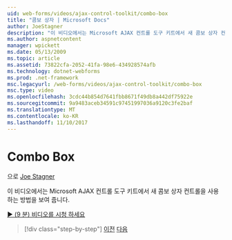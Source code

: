 ```yaml
---
uid: web-forms/videos/ajax-control-toolkit/combo-box
title: "콤보 상자 | Microsoft Docs"
author: JoeStagner
description: "이 비디오에서는 Microsoft AJAX 컨트롤 도구 키트에서 새 콤보 상자 컨트롤을 사용 하는 방법을 보여 줍니다."
ms.author: aspnetcontent
manager: wpickett
ms.date: 05/13/2009
ms.topic: article
ms.assetid: 73822cfa-2052-41fa-98e6-434928574afb
ms.technology: dotnet-webforms
ms.prod: .net-framework
msc.legacyurl: /web-forms/videos/ajax-control-toolkit/combo-box
msc.type: video
ms.openlocfilehash: 3cdc44b854d7641fbb8671f49db8a442df75922e
ms.sourcegitcommit: 9a9483aceb34591c97451997036a9120c3fe2baf
ms.translationtype: MT
ms.contentlocale: ko-KR
ms.lasthandoff: 11/10/2017
---
```

<a name="combo-box"></a>Combo Box
====================
으로 [Joe Stagner](https://github.com/JoeStagner)

이 비디오에서는 Microsoft AJAX 컨트롤 도구 키트에서 새 콤보 상자 컨트롤을 사용 하는 방법을 보여 줍니다.

[&#9654; (9 분) 비디오를 시청 하세요](https://channel9.msdn.com/Blogs/ASP-NET-Site-Videos/combo-box)

>[!div class="step-by-step"]
[이전](color-picker.md)
[다음](editor-control.md)
